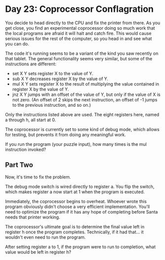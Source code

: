 # Day 23: Coprocessor Conflagration

You decide to head directly to the CPU and fix the printer from there. As you get close, you find an experimental coprocessor doing so much work that the local programs are afraid it will halt and catch fire. This would cause serious issues for the rest of the computer, so you head in and see what you can do.

The code it's running seems to be a variant of the kind you saw recently on that tablet. The general functionality seems very similar, but some of the instructions are different:

* set X Y sets register X to the value of Y.
* sub X Y decreases register X by the value of Y.
* mul X Y sets register X to the result of multiplying the value contained in register X by the value of Y.
* jnz X Y jumps with an offset of the value of Y, but only if the value of X is not zero. (An offset of 2 skips the next instruction, an offset of -1 jumps to the previous instruction, and so on.)

Only the instructions listed above are used. The eight registers here, named a through h, all start at 0.

The coprocessor is currently set to some kind of debug mode, which allows for testing, but prevents it from doing any meaningful work.

If you run the program (your puzzle input), how many times is the mul instruction invoked?

## Part Two

Now, it's time to fix the problem.

The debug mode switch is wired directly to register a. You flip the switch, which makes register a now start at 1 when the program is executed.

Immediately, the coprocessor begins to overheat. Whoever wrote this program obviously didn't choose a very efficient implementation. You'll need to optimize the program if it has any hope of completing before Santa needs that printer working.

The coprocessor's ultimate goal is to determine the final value left in register h once the program completes. Technically, if it had that... it wouldn't even need to run the program.

After setting register a to 1, if the program were to run to completion, what value would be left in register h?

